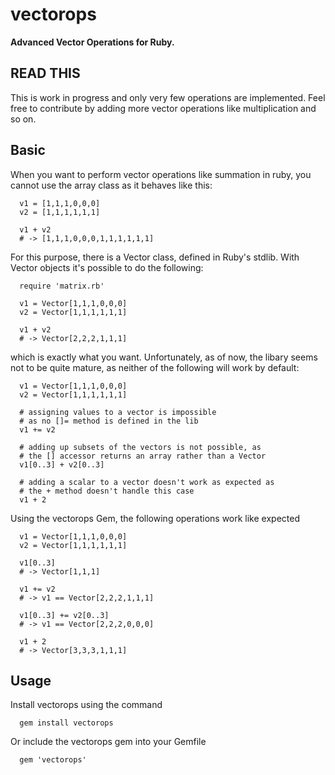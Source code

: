 vectorops
==========

**Advanced Vector Operations for Ruby.**

READ THIS
----------
This is work in progress and only very few operations are implemented. Feel free to contribute by adding more vector operations 
like multiplication and so on.


Basic
-----

When you want to perform vector operations like summation in ruby, you cannot use the array class as it behaves like this: 

      v1 = [1,1,1,0,0,0]
      v2 = [1,1,1,1,1,1]

      v1 + v2
      # -> [1,1,1,0,0,0,1,1,1,1,1,1]

For this purpose, there is a Vector class, defined in Ruby's stdlib. With Vector objects it's possible to do the following:

      require 'matrix.rb'

      v1 = Vector[1,1,1,0,0,0]
      v2 = Vector[1,1,1,1,1,1]

      v1 + v2
      # -> Vector[2,2,2,1,1,1]

which is exactly what you want. Unfortunately, as of now, the libary seems not to be quite mature, as neither of the following will work by default: 

      v1 = Vector[1,1,1,0,0,0]
      v2 = Vector[1,1,1,1,1,1]

      # assigning values to a vector is impossible 
      # as no []= method is defined in the lib
      v1 += v2

      # adding up subsets of the vectors is not possible, as 
      # the [] accessor returns an array rather than a Vector
      v1[0..3] + v2[0..3]

      # adding a scalar to a vector doesn't work as expected as 
      # the + method doesn't handle this case
      v1 + 2


Using the vectorops Gem, the following operations work like expected

      v1 = Vector[1,1,1,0,0,0]
      v2 = Vector[1,1,1,1,1,1]

      v1[0..3]
      # -> Vector[1,1,1]

      v1 += v2
      # -> v1 == Vector[2,2,2,1,1,1]

      v1[0..3] += v2[0..3]
      # -> v1 == Vector[2,2,2,0,0,0]

      v1 + 2
      # -> Vector[3,3,3,1,1,1]


Usage
-----

Install vectorops using the command

      gem install vectorops

Or include the vectorops gem into your Gemfile

      gem 'vectorops'
